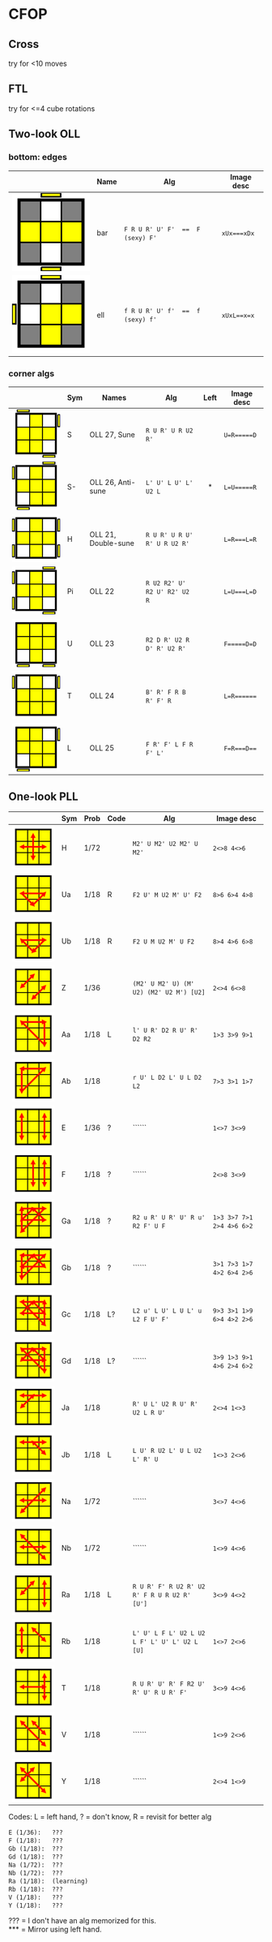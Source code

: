 # CFOP

## Cross

try for <10 moves

## FTL

try for <=4 cube rotations

## Two-look OLL

### bottom: edges

|     | Name | Alg | Image desc |
| --- | --- | --- | --- |
| ![bar](images/bar.svg) | bar | ```F R U R' U' F'  ==  F (sexy) F'``` | ```xUx===xDx```|
| ![ell](images/ell.svg) | ell | ```f R U R' U' f'  ==  f (sexy) f'``` | ```xUxL==x=x``` |

### corner algs

|     | Sym | Names | Alg | Left | Image desc |
| --- | ----   | ---   | --- | :---: | --- |
| ![oll27](images/oll27.svg) | S      | OLL 27, Sune | ```R U R' U R U2 R'``` | | ```U=R=====D``` |
| ![oll26](images/oll26.svg) | S- | OLL 26, Anti-sune | ```L' U' L U' L' U2 L``` | * | ```L=U=====R``` |
| ![oll21](images/oll21.svg) | H | OLL 21, Double-sune | ```R U R' U R U' R' U R U2 R'``` | | ```L=R===L=R``` |
| ![oll22](images/oll22.svg) | Pi | OLL 22 | ```R U2 R2' U' R2 U' R2' U2 R``` | | ```L=U===L=D``` |
| ![oll23](images/oll23.svg) | U | OLL 23 | ```R2 D R' U2 R D' R' U2 R'``` | | ```F=====D=D``` |
| ![oll24](images/oll24.svg) | T | OLL 24 | ```B' R' F R B R' F' R``` | | ```L=R======``` |
| ![oll25](images/oll25.svg) | L | OLL 25 | ```F R' F' L F R F' L'``` | | ```F=R===D==``` |

## One-look PLL

|    | Sym | Prob | Code | Alg | Image desc |
| ---| --- | ---  | --- | ---  | --- |
| ![H](images/h.svg) | H | 1/72 | | ```M2' U M2' U2 M2' U M2'``` | `2<>8 4<>6` |
| ![Ua](images/ua.svg) | Ua | 1/18 | R | ```F2 U' M U2 M' U' F2``` | ```8>6 6>4 4>8``` |
| ![Ub](images/ub.svg) | Ub | 1/18 | R | ```F2 U M U2 M' U F2``` | ```8>4 4>6 6>8``` |
| ![Z](images/z.svg) | Z | 1/36 | | ```(M2' U M2' U) (M' U2) (M2' U2 M') [U2]``` | ```2<>4 6<>8``` |
| ![Aa](images/aa.svg) | Aa | 1/18 | L | ```l' U R' D2 R U' R' D2 R2``` | ```1>3 3>9 9>1``` |
| ![Ab](images/ab.svg) | Ab | 1/18 |  | ```r U' L D2 L' U L D2 L2``` | ```7>3 3>1 1>7``` |
| ![E](images/e.svg) | E | 1/36 | ? | `````` | ```1<>7 3<>9``` |
| ![F](images/f.svg) | F | 1/18 | ? | `````` | ```2<>8 3<>9``` |
| ![Ga](images/ga.svg) | Ga | 1/18 | ? | ```R2 u R' U R' U' R u' R2 F' U F``` | ```1>3 3>7 7>1 2>4 4>6 6>2``` |
| ![Gb](images/gb.svg) | Gb | 1/18 | ? | `````` | ```3>1 7>3 1>7 4>2 6>4 2>6``` |
| ![Gc](images/gc.svg) | Gc | 1/18 | L? | ```L2 u' L U' L U L' u L2 F U' F'``` | ```9>3 3>1 1>9 6>4 4>2 2>6``` |
| ![Gd](images/gd.svg) | Gd | 1/18 | L? | `````` | ```3>9 1>3 9>1 4>6 2>4 6>2``` |
| ![Ja](images/ja.svg) | Ja | 1/18 | | ```R' U L' U2 R U' R' U2 L R U'``` | ```2<>4 1<>3``` |
| ![Jb](images/jb.svg) | Jb | 1/18 | L | ```L U' R U2 L' U L U2 L' R' U ``` | ```1<>3 2<>6``` |
| ![Na](images/na.svg) | Na | 1/72 |  | `````` | ```3<>7 4<>6``` |
| ![Nb](images/nb.svg) | Nb | 1/72 |  | `````` | ```1<>9 4<>6``` |
| ![Ra](images/ra.svg) | Ra | 1/18 | L | `R U R' F' R U2 R' U2 R' F R U R U2 R' [U']` | `3<>9 4<>2` |
| ![Rb](images/rb.svg) | Rb | 1/18 |  | `L' U' L F L' U2 L U2 L F' L' U' L' U2 L [U]` | `1<>7 2<>6` |
| ![T](images/t.svg) | T | 1/18 |  | ```R U R' U' R' F R2 U' R' U' R U R' F'``` | ```3<>9 4<>6``` |
| ![V](images/v.svg) | V | 1/18 |  | `````` | ```1<>9 2<>6``` |
| ![Y](images/y.svg) | Y | 1/18 |  | `````` | ```2<>4 1<>9``` |

Codes: L = left hand, ? = don't know, R = revisit for better alg

    E (1/36):   ???
    F (1/18):   ???
    Gb (1/18):  ???
    Gd (1/18):  ???
    Na (1/72):  ???
    Nb (1/72):  ???
    Ra (1/18):  (learning)
    Rb (1/18):  ???
    V (1/18):   ???
    Y (1/18):   ???

??? = I don't have an alg memorized for this.  
*** = Mirror using left hand.
